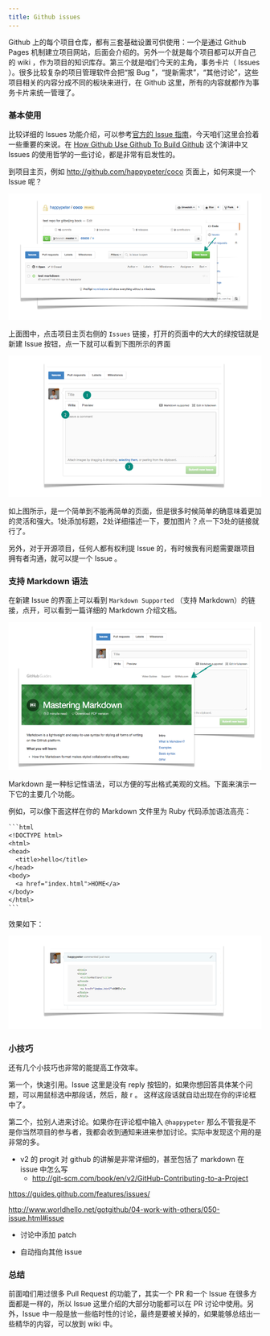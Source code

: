 ```yaml
---
title: Github issues
---
```


Github 上的每个项目仓库，都有三套基础设置可供使用：一个是通过 Github Pages 机制建立项目网站，后面会介绍的。另外一个就是每个项目都可以开自己的 wiki ，作为项目的知识库存。第三个就是咱们今天的主角，事务卡片（ Issues ）。很多比较复杂的项目管理软件会把“报 Bug ”，“提新需求”，“其他讨论”，这些项目相关的内容分成不同的板块来进行，在 Github 这里，所有的内容就都作为事务卡片来统一管理了。


<!-- 对于很多英文不好的同学，即使写明的内容也是坑，例如上传图片。我还是细心的介绍一下吧，给出英文的解释 -->

### 基本使用
比较详细的 Issues 功能介绍，可以参考[官方的 Issue 指南](https://guides.github.com/features/issues/)，今天咱们这里会捡着一些重要的来说。在 [How Github Use Github To Build Github](http://gitbeijing.com/talk/how-github-use-github-to-build-github/) 这个演讲中又 Issues 的使用哲学的一些讨论，都是非常有启发性的。

到项目主页，例如 http://github.com/happypeter/coco 页面上，如何来提一个 Issue 呢？

![](images/issues/new_issue.png)

上面图中，点击项目主页右侧的 `Issues` 链接，打开的页面中的大大的绿按钮就是新建 Issue 按钮，点一下就可以看到下图所示的界面

![](images/issues/issue_form.png)

如上图所示，是一个简单到不能再简单的页面，但是很多时候简单的确意味着更加的灵活和强大。1处添加标题，2处详细描述一下，要加图片？点一下3处的链接就行了。

另外，对于开源项目，任何人都有权利提 Issue 的，有时候我有问题需要跟项目拥有者沟通，就可以提一个 Issue 。

### 支持 Markdown 语法

在新建 Issue 的界面上可以看到 `Markdown Supported` （支持 Markdown）的链接，点开，可以看到一篇详细的 Markdown 介绍文档。 

![](images/issues/markdown_help.png)

Markdown 是一种标记性语法，可以方便的写出格式美观的文档。下面来演示一下它的主要几个功能。

例如，可以像下面这样在你的 Markdown 文件里为 Ruby 代码添加语法高亮：


    ```html
    <!DOCTYPE html>
    <html>
    <head>
      <title>hello</title>
    </head>
    <body>
      <a href="index.html">HOME</a>
    </body>
    </html>
    ```

效果如下：

![](images/issues/highlighting.png)

### 小技巧

还有几个小技巧也非常的能提高工作效率。

第一个，快速引用。Issue 这里是没有 reply 按钮的，如果你想回答具体某个问题，可以用鼠标选中那段话，然后，敲 r 。
这样这段话就自动出现在你的评论框中了。


第二个，拉别人进来讨论。如果你在评论框中输入 `@happypeter` 那么不管我是不是你当然项目的参与者，我都会收到通知来进来参加讨论。实际中发现这个用的是非常的多。


- v2 的 progit 对 github 的讲解是非常详细的，甚至包括了 markdown 在 issue 中怎么写
  - http://git-scm.com/book/en/v2/GitHub-Contributing-to-a-Project


https://guides.github.com/features/issues/


http://www.worldhello.net/gotgithub/04-work-with-others/050-issue.html#issue


- 讨论中添加 patch

- 自动指向其他 issue


### 总结
前面咱们用过很多 Pull Request 的功能了，其实一个 PR 和一个 Issue 在很多方面都是一样的，所以 Issue 这里介绍的大部分功能都可以在 PR 讨论中使用。另外，Issue 中一般是放一些临时性的讨论，最终是要被关掉的，如果能够总结出一些精华的内容，可以放到 wiki 中。